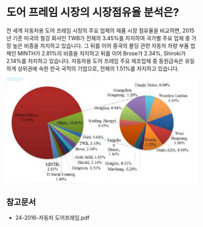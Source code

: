 # 도어 프레임 시장의 시장점유율 분석은?

전 세계 자동차용 도어 프레임 시장의 주요 업체의 제품 시장 점유율을 비교하면, 2015년 기준 미국의 철강 회사인 TWB가 전체의 3.45%를 차지하여 국가별 주요 업체 중 가장 높은 비중을 차지하고 있습니다. 
그 뒤를 이어 중국의 몰딩 관련 자동차 차량 부품 업체인 MINTH가 2.81%의 비중을 차지하고 뒤를 이어 Brose가 2.34%, Shiroki가 2.14%를 차지하고 있습니다. 
자동차용 도어 프레임 주요 제조업체 중 동원금속은 유일하게 상위권에 속한 한국 국적의 기업으로, 전체의 1.51%를 차지하고 있습니다.

![](./images/도어프레임_Q13_3_1.PNG)

## 참고문서
- 24-2016-자동차 도어프레임.pdf